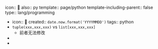 icon:: 🐍
also:: py
template:: page/python
template-including-parent:: false
type:: lang/programming

  - icon:: 🐍
    created:: ``date.now.format('YYYYMMDD')``
    tags:: python
- `tuple(xxx,xxx,xxx)` vs `list[xxx,xxx,xxx]`
  - 前者无法修改
-
-